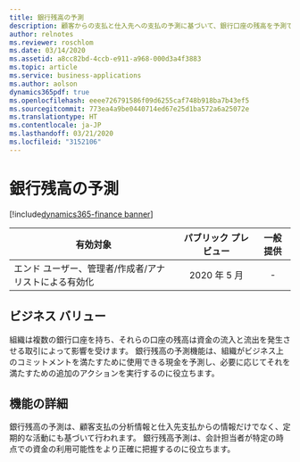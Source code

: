 ```yaml
---
title: 銀行残高の予測
description: 顧客からの支払と仕入先への支払の予測に基づいて、銀行口座の残高を予測できます。
author: relnotes
ms.reviewer: roschlom
ms.date: 03/14/2020
ms.assetid: a8cc82bd-4ccb-e911-a968-000d3a4f3883
ms.topic: article
ms.service: business-applications
ms.author: aolson
dynamics365pdf: true
ms.openlocfilehash: eeee726791586f09d6255caf748b918ba7b43ef5
ms.sourcegitcommit: 773ea4a9be0440714ed67e25d1ba572a6a25072e
ms.translationtype: HT
ms.contentlocale: ja-JP
ms.lasthandoff: 03/21/2020
ms.locfileid: "3152106"
---
```

# <a name="forecast-bank-balance"></a>銀行残高の予測
[!include[dynamics365-finance banner](../includes/dynamics365-finance.md)]

| 有効対象    |  パブリック プレビュー | 一般提供 | 
| ---------- | :----------: |:----------: |
|エンド ユーザー、管理者/作成者/アナリストによる有効化|2020 年 5 月| -|


## <a name="business-value"></a>ビジネス バリュー
<!-- bv start -->
組織は複数の銀行口座を持ち、それらの口座の残高は資金の流入と流出を発生させる取引によって影響を受けます。 銀行残高の予測機能は、組織がビジネス上のコミットメントを満たすために使用できる現金を予測し、必要に応じてそれを満たすための追加のアクションを実行するのに役立ちます。
<!-- bv end -->



## <a name="feature-details"></a>機能の詳細
<!--feature detail start -->
銀行残高の予測は、顧客支払の分析情報と仕入先支払からの情報だけでなく、定期的な活動にも基づいて行われます。 銀行残高予測は、会計担当者が特定の時点での資金の利用可能性をより正確に把握するのに役立ちます。
<!--feature detail end -->









